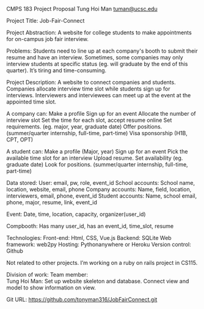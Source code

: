 CMPS 183 Project Proposal
Tung Hoi Man
tuman@ucsc.edu

Project Title: Job-Fair-Connect

Project Abstraction:
A website for college students to make appointments for on-campus job fair interview.

Problems:
Students need to line up at each company's booth to submit their resume and have an interview. Sometimes, some companies may only interview students at specific status (eg. will graduate by the end of this quarter). It’s tiring and time-consuming.

Project Description:
A website to connect companies and students. Companies allocate interview time slot while students sign up for interviews. Interviewers and interviewees can meet up at the event at the appointed time slot.

A company can:
Make a profile
Sign up for an event
Allocate the number of interview slot
Set the time for each slot, accept resume online
Set requirements. (eg. major, year, graduate date)
Offer positions. (summer/quarter internship, full-time, part-time)
Visa sponsorship (H1B, CPT, OPT)

A student can:
Make a profile (Major, year)
Sign up for an event
Pick the available time slot for an interview
Upload resume.
Set availability (eg. graduate date)
Look for positions. (summer/quarter internship, full-time, part-time)

Data stored:
User: email, pw, role, event_id
School accounts:
	School name, location, website, email, phone
Company accounts:
	Name, field, location, interviewers, email, phone, event_id
Student accounts:
	Name, school email, phone, major, resume, link, event_id

Event:
	Date, time, location, capacity, organizer(user_id)

Compbooth:
	Has many user_id, has an event_id,  time_slot, resume

Technologies:
Front-end: Html, CSS, Vue.js
Backend: SQLite
Web framework: web2py
Hosting: Pythonanywhere or Heroku
Version control: Github

Not related to other projects. I’m working on a ruby on rails project in CS115.

Division of work:
Team member:  
Tung Hoi Man: Set up website skeleton and database. Connect view and model to show information on view.

Git URL:
https://github.com/tonyman316/JobFairConnect.git
